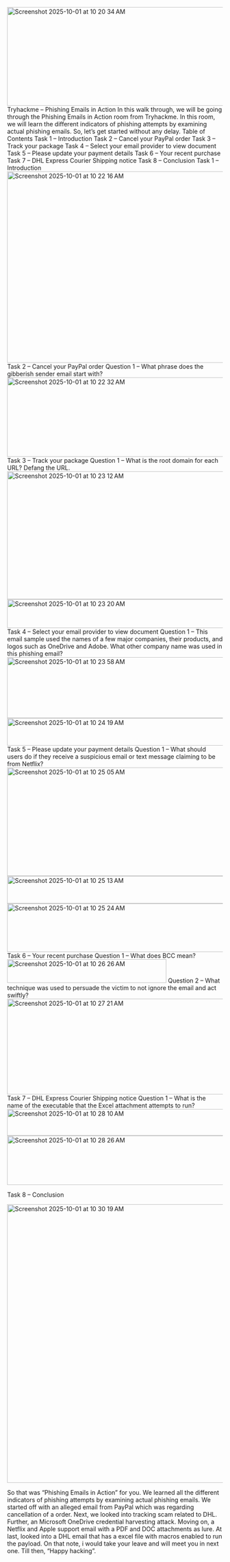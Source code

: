 <img width="1385" height="230" alt="Screenshot 2025-10-01 at 10 20 34 AM" src="https://github.com/user-attachments/assets/018a2c33-1bc4-480a-b05a-e87eb06e4ae1" />
Tryhackme – Phishing Emails in Action
In this walk through, we will be going through the Phishing Emails in Action room from Tryhackme. In this room, we will learn the different indicators of phishing attempts by examining actual phishing emails. So, let’s get started without any delay.
Table of Contents
Task 1 – Introduction
Task 2 – Cancel your PayPal order
Task 3 – Track your package
Task 4 – Select your email provider to view document
Task 5 – Please update your payment details
Task 6 – Your recent purchase
Task 7 – DHL Express Courier Shipping notice
Task 8 – Conclusion
Task 1 – Introduction
<img width="1302" height="446" alt="Screenshot 2025-10-01 at 10 22 16 AM" src="https://github.com/user-attachments/assets/ae6f5e21-d7de-4ea5-84b8-c3d78592573c" />
Task 2 – Cancel your PayPal order
Question 1 – What phrase does the gibberish sender email start with?
<img width="613" height="185" alt="Screenshot 2025-10-01 at 10 22 32 AM" src="https://github.com/user-attachments/assets/f8d16e49-2635-4e1d-bd78-d5484c3ca950" />
Task 3 – Track your package
Question 1 – What is the root domain for each URL? Defang the URL.
<img width="614" height="298" alt="Screenshot 2025-10-01 at 10 23 12 AM" src="https://github.com/user-attachments/assets/b98ac6f4-a829-4747-820b-e5b1ec756fed" />
<img width="555" height="67" alt="Screenshot 2025-10-01 at 10 23 20 AM" src="https://github.com/user-attachments/assets/fb2b596c-ab34-4d5b-8d65-75d9662bc7fe" />
Task 4 – Select your email provider to view document
Question 1 – This email sample used the names of a few major companies, their products, and logos such as OneDrive and Adobe. What other company name was used in this phishing email?
<img width="1297" height="142" alt="Screenshot 2025-10-01 at 10 23 58 AM" src="https://github.com/user-attachments/assets/d73e8185-e7df-4b23-809d-49e1f4ff2ae4" />
<img width="587" height="64" alt="Screenshot 2025-10-01 at 10 24 19 AM" src="https://github.com/user-attachments/assets/7d2b68b7-489f-4433-a3e1-9a4931c467f1" />
Task 5 – Please update your payment details
Question 1 – What should users do if they receive a suspicious email or text message claiming to be from Netflix?
<img width="608" height="253" alt="Screenshot 2025-10-01 at 10 25 05 AM" src="https://github.com/user-attachments/assets/af7d80e3-fea4-4e52-89cf-9e54911f4894" />
<img width="582" height="64" alt="Screenshot 2025-10-01 at 10 25 13 AM" src="https://github.com/user-attachments/assets/a80bd031-51f9-4c93-b26e-576802d8d99d" />
<img width="1287" height="113" alt="Screenshot 2025-10-01 at 10 25 24 AM" src="https://github.com/user-attachments/assets/75830726-42ca-47f0-a784-3e2d5c0e55f3" />
Task 6 – Your recent purchase
Question 1 – What does BCC mean?
<img width="372" height="55" alt="Screenshot 2025-10-01 at 10 26 26 AM" src="https://github.com/user-attachments/assets/108d1679-11e2-438b-887b-625aef548a68" />
Question 2 – What technique was used to persuade the victim to not ignore the email and act swiftly?
<img width="604" height="223" alt="Screenshot 2025-10-01 at 10 27 21 AM" src="https://github.com/user-attachments/assets/9c686f83-07e8-48b3-8adb-25de97c36850" />
Task 7 – DHL Express Courier Shipping notice
Question 1 – What is the name of the executable that the Excel attachment attempts to run?
<img width="594" height="62" alt="Screenshot 2025-10-01 at 10 28 10 AM" src="https://github.com/user-attachments/assets/5d3a3d03-e79b-4402-a85e-09af8f5ba3d1" />
<img width="1280" height="115" alt="Screenshot 2025-10-01 at 10 28 26 AM" src="https://github.com/user-attachments/assets/c2c1c035-1c0a-4c55-adec-c9ec801e39a3" />

Task 8 – Conclusion

<img width="1297" height="649" alt="Screenshot 2025-10-01 at 10 30 19 AM" src="https://github.com/user-attachments/assets/ea6294f5-1a4d-4b76-8246-3f0eaea3e4ef" />







So that was “Phishing Emails in Action” for you. We learned all the different indicators of phishing attempts by examining actual phishing emails. We started off with an alleged email from PayPal which was regarding cancellation of a order. Next, we looked into tracking scam related to DHL. Further, an Microsoft OneDrive credential harvesting attack. Moving on, a Netflix and Apple support email with a PDF and DOC attachments as lure. At last, looked into a DHL email that has a excel file with macros enabled to run the payload. On that note, i would take your leave and will meet you in next one. Till then, “Happy hacking”.
